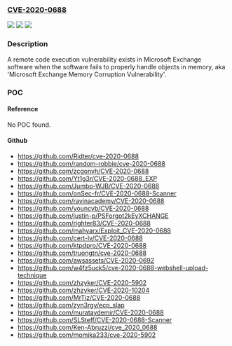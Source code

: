 ### [CVE-2020-0688](https://cve.mitre.org/cgi-bin/cvename.cgi?name=CVE-2020-0688)
![](https://img.shields.io/static/v1?label=Product&message=Microsoft%20Exchange%20Server%202010%20Service%20Pack%203%20Update%20Rollup%2030&color=blue)
![](https://img.shields.io/static/v1?label=Version&message=n%2Fa&color=blue)
![](https://img.shields.io/static/v1?label=Vulnerability&message=Remote%20Code%20Execution&color=brighgreen)

### Description

A remote code execution vulnerability exists in Microsoft Exchange software when the software fails to properly handle objects in memory, aka 'Microsoft Exchange Memory Corruption Vulnerability'.

### POC

#### Reference
No POC found.

#### Github
- https://github.com/Ridter/cve-2020-0688
- https://github.com/random-robbie/cve-2020-0688
- https://github.com/zcgonvh/CVE-2020-0688
- https://github.com/Yt1g3r/CVE-2020-0688_EXP
- https://github.com/Jumbo-WJB/CVE-2020-0688
- https://github.com/onSec-fr/CVE-2020-0688-Scanner
- https://github.com/ravinacademy/CVE-2020-0688
- https://github.com/youncyb/CVE-2020-0688
- https://github.com/justin-p/PSForgot2kEyXCHANGE
- https://github.com/righter83/CVE-2020-0688
- https://github.com/mahyarx/Exploit_CVE-2020-0688
- https://github.com/cert-lv/CVE-2020-0688
- https://github.com/ktpdpro/CVE-2020-0688
- https://github.com/truongtn/cve-2020-0688
- https://github.com/awsassets/CVE-2020-0692
- https://github.com/w4fz5uck5/cve-2020-0688-webshell-upload-technique
- https://github.com/zhzyker/CVE-2020-5902
- https://github.com/zhzyker/CVE-2020-10204
- https://github.com/MrTiz/CVE-2020-0688
- https://github.com/zyn3rgy/ecp_slap
- https://github.com/murataydemir/CVE-2020-0688
- https://github.com/SLSteff/CVE-2020-0688-Scanner
- https://github.com/Ken-Abruzzi/cve_2020_0688
- https://github.com/momika233/cve-2020-5902

